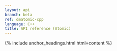 ```yaml
---
layout: api
branch: beta
ref: dmatomic-cpp
language: C++
title: API reference (Atomic)
---
```

{% include anchor_headings.html html=content %}